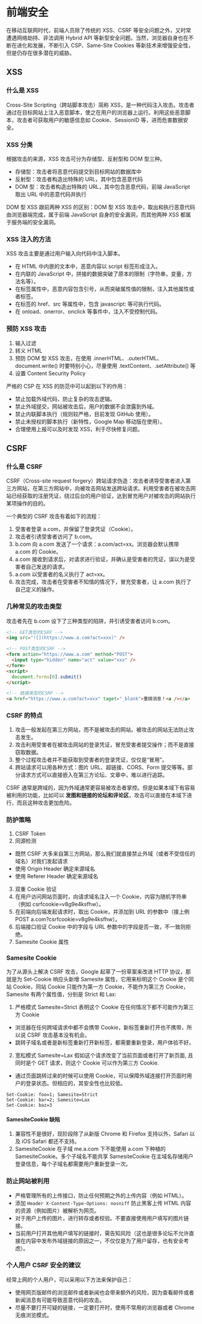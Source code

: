 # 前端安全

在移动互联网时代，前端人员除了传统的 XSS、CSRF 等安全问题之外，又时常遭遇网络劫持、非法调用 Hybrid API 等新型安全问题。当然，浏览器自身也在不断在进化和发展，不断引入 CSP、Same-Site Cookies 等新技术来增强安全性，但是仍存在很多潜在的威胁。

## XSS

### 什么是 XSS

Cross-Site Scripting（跨站脚本攻击）简称 XSS，是一种代码注入攻击。攻击者通过在目标网站上注入恶意脚本，使之在用户的浏览器上运行。利用这些恶意脚本，攻击者可获取用户的敏感信息如 Cookie、SessionID 等，进而危害数据安全。

### XSS 分类

根据攻击的来源，XSS 攻击可分为存储型、反射型和 DOM 型三种。

- 存储型：攻击者将恶意代码提交到目标网站的数据库中
- 反射型：攻击者构造出特殊的 URL，其中包含恶意代码
- DOM 型：攻击者构造出特殊的 URL，其中包含恶意代码，前端 JavaScript 取出 URL 中的恶意代码并执行

DOM 型 XSS 跟前两种 XSS 的区别：DOM 型 XSS 攻击中，取出和执行恶意代码由浏览器端完成，属于前端 JavaScript 自身的安全漏洞，而其他两种 XSS 都属于服务端的安全漏洞。

### XSS 注入的方法

XSS 攻击主要是通过用户输入向代码中注入脚本。

- 在 HTML 中内嵌的文本中，恶意内容以 script 标签形成注入。
- 在内联的 JavaScript 中，拼接的数据突破了原本的限制（字符串，变量，方法名等）。
- 在标签属性中，恶意内容包含引号，从而突破属性值的限制，注入其他属性或者标签。
- 在标签的 href、src 等属性中，包含 javascript: 等可执行代码。
- 在 onload、onerror、onclick 等事件中，注入不受控制代码。

### 预防 XSS 攻击

1. 输入过滤
2. 转义 HTML
3. 预防 DOM 型 XSS 攻击，在使用 .innerHTML、.outerHTML、document.write() 时要特别小心，尽量使用 .textContent、.setAttribute() 等
4. 设置 Content Security Policy

严格的 CSP 在 XSS 的防范中可以起到以下的作用：

- 禁止加载外域代码，防止复杂的攻击逻辑。
- 禁止外域提交，网站被攻击后，用户的数据不会泄露到外域。
- 禁止内联脚本执行（规则较严格，目前发现 GitHub 使用）。
- 禁止未授权的脚本执行（新特性，Google Map 移动版在使用）。
- 合理使用上报可以及时发现 XSS，利于尽快修复问题。

## CSRF

### 什么是 CSRF

CSRF（Cross-site request forgery）跨站请求伪造：攻击者诱导受害者进入第三方网站，在第三方网站中，向被攻击网站发送跨站请求。利用受害者在被攻击网站已经获取的注册凭证，绕过后台的用户验证，达到冒充用户对被攻击的网站执行某项操作的目的。

一个典型的 CSRF 攻击有着如下的流程：

1. 受害者登录 a.com，并保留了登录凭证（Cookie）。
2. 攻击者引诱受害者访问了 b.com。
3. b.com 向 a.com 发送了一个请求：a.com/act=xx。浏览器会默认携带 a.com 的 Cookie。
4. a.com 接收到请求后，对请求进行验证，并确认是受害者的凭证，误以为是受害者自己发送的请求。
5. a.com 以受害者的名义执行了 act=xx。
6. 攻击完成，攻击者在受害者不知情的情况下，冒充受害者，让 a.com 执行了自己定义的操作。

### 几种常见的攻击类型

攻击者先在 b.com 设下了三种类型的陷阱，并引诱受害者访问 b.com。

```html
<!-- GET类型的CSRF -->
<img src="![](https://www.a.com?act=xxx)" />

<!-- POST类型的CSRF -->
<form action="https://www.a.com" method="POST">
  <input type="hidden" name="act" value="xxx" />
</form>
<script>
  document.forms[0].submit()
</script>

<!-- 链接类型的CSRF -->
<a href="https://www.a.com?act=xxx" taget="_blank">重磅消息！<a /></a>
```

### CSRF 的特点

1. 攻击一般发起在第三方网站，而不是被攻击的网站。被攻击的网站无法防止攻击发生。
2. 攻击利用受害者在被攻击网站的登录凭证，冒充受害者提交操作；而不是直接窃取数据。
3. 整个过程攻击者并不能获取到受害者的登录凭证，仅仅是“冒用”。
4. 跨站请求可以用各种方式：图片 URL、超链接、CORS、Form 提交等等。部分请求方式可以直接嵌入在第三方论坛、文章中，难以进行追踪。

CSRF 通常是跨域的，因为外域通常更容易被攻击者掌控。但是如果本域下有容易被利用的功能，比如可以 **发图和链接的论坛和评论区**，攻击可以直接在本域下进行，而且这种攻击更加危险。

### 防护策略

1. CSRF Token
2. 同源检测

- 既然 CSRF 大多来自第三方网站，那么我们就直接禁止外域（或者不受信任的域名）对我们发起请求
- 使用 Origin Header 确定来源域名
- 使用 Referer Header 确定来源域名

3. 双重 Cookie 验证
1. 在用户访问网站页面时，向请求域名注入一个 Cookie，内容为随机字符串（例如 csrfcookie=v8g9e4ksfhw）。
1. 在前端向后端发起请求时，取出 Cookie，并添加到 URL 的参数中（接上例 POST a.com?csrfcookie=v8g9e4ksfhw）。
1. 后端接口验证 Cookie 中的字段与 URL 参数中的字段是否一致，不一致则拒绝。
1. Samesite Cookie 属性

### Samesite Cookie

为了从源头上解决 CSRF 攻击，Google 起草了一份草案来改进 HTTP 协议，那就是为 Set-Cookie 响应头新增 Samesite 属性，它用来标明这个 Cookie 是个同站 Cookie，同站 Cookie 只能作为第一方 Cookie，不能作为第三方 Cookie，Samesite 有两个属性值，分别是 Strict 和 Lax:

1. 严格模式 Samesite=Strict 表明这个 Cookie 在任何情况下都不可能作为第三方 Cookie

- 浏览器在任何跨域请求中都不会携带 Cookie，新标签重新打开也不携带，所以说 CSRF 攻击基本没有机会。
- 跳转子域名或者是新标签重新打开新标签，都需要重新登录，用户体验不好。

2. 宽松模式 Samesite=Lax 假如这个请求改变了当前页面或者打开了新页面, 且同时是个 GET 请求，则这个 Cookie 可以作为第三方 Cookie.

- 通过页面跳转过来的时候可以使用 Cookie，可以保障外域连接打开页面时用户的登录状态。但相应的，其安全性也比较低。

```
Set-Cookie: foo=1; Samesite=Strict
Set-Cookie: bar=2; Samesite=Lax
Set-Cookie: baz=3
```

#### SamesiteCookie 缺陷

1. 兼容性不是很好，现阶段除了从新版 Chrome 和 Firefox 支持以外，Safari 以及 iOS Safari 都还不支持。
2. SamesiteCookie 在子域 me.a.com 下不能使用 a.com 下种植的 SamesiteCookie。多个子域名不能共享 SamesiteCookie 在主域名存储用户登录信息，每个子域名都需要用户重新登录一次。

### 防止网站被利用

- 严格管理所有的上传接口，防止任何预期之外的上传内容（例如 HTML）。
- 添加 `Header X-Content-Type-Options: nosniff` 防止黑客上传 HTML 内容的资源（例如图片）被解析为网页。
- 对于用户上传的图片，进行转存或者校验。不要直接使用用户填写的图片链接。
- 当前用户打开其他用户填写的链接时，需告知风险（这也是很多论坛不允许直接在内容中发布外域链接的原因之一，不仅仅是为了用户留存，也有安全考虑）。

### 个人用户 CSRF 安全的建议

经常上网的个人用户，可以采用以下方法来保护自己：

- 使用网页版邮件的浏览邮件或者新闻也会带来额外的风险，因为查看邮件或者新闻消息有可能导致恶意代码的攻击。
- 尽量不要打开可疑的链接，一定要打开时，使用不常用的浏览器或者 Chrome 无痕浏览模式。
